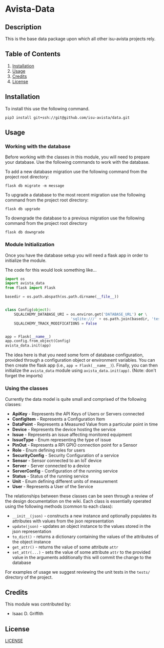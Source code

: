 # Avista-Data


## Description

This is the base data package upon which all other isu-avista projects rely.

## Table of Contents

1. [Installation](#installation)
2. [Usage](#usage)
3. [Credits](#credits)
4. [License](#license)

## Installation

To install this use the following command.

```
pip3 install git+ssh://git@github.com/isu-avista/data.git
```

## Usage

### Working with the database

Before working with the classes in this module, you will need to prepare your database. Use the following commands to work with the database.

To add a new database migration use the following command from the project root directory:

```
flask db migrate -m message
```

To upgrade a database to the most recent migration use the following command from the project root directory:

```
flask db upgrade
```

To downgrade the database to a previous migration use the following command from the project root directory

```
flask db downgrade
```

### Module Initialization

Once you have the database setup you will need a flask app in order to initialize the module.

The code for this would look something like...

```python
import os
import avista_data
from flask import Flask

basedir = os.path.abspath(os.path.dirname(__file__))


class Config(object):
    SQLALCHEMY_DATABASE_URI = os.environ.get('DATABASE_URL') or \
                              'sqlite:///' + os.path.join(basedir, 'test.db')
    SQLALCHEMY_TRACK_MODIFICATIONS = False


app = Flask(__name__)
app.config.from_object(Config)
avista_data.init(app)
```

The idea here is that you need some form of database configuration, provided through a configuration object
or environment variables. You can then create the flask app (i.e., `app = Flask(__name__)`). Finally, you can
then initialize the `avista_data` module using `avista_data.init(app)`. (Note: don't forget the imports)

### Using the classes

Currently the data model is quite small and comprised of the following classes:

* **ApiKey** - Represents the API Keys of Users or Servers connected
* **ConfigItem** - Represents a Configuration Item
* **DataPoint** - Represents a Measured Value from a particular point in time
* **Device** - Represents the device hosting the service
* **Issue** - Represents an issue affecting monitored equipment
* **IssueType** - Enum representing the type of issue
* **PinOut** - Represents a RPi GPIO connection point for a Sensor
* **Role** - Enum defining roles for users
* **SecurityConfig** - Security Configuration of a service 
* **Sensor** - Sensor connected to an IoT device
* **Server** - Server connected to a device
* **ServerConfig** - Configuration of the running service
* **Status** - Status of the running service
* **Unit** - Enum defining different units of measurement
* **User** - Represents a User of the Service

The relationships between these classes can be seen through a review of the design documentation
on the wiki. Each class is essentially operated using the following methods (common to each class):

* `__init__(json)` - constructs a new instance and optionally populates its attributes with values from the json representation
* `update(json)` - updates an object instance to the values stored in the json representation
* `to_dict()` - returns a dictionary containing the values of the attributes of the object instance
* `get_attr()` - returns the value of some attribute `attr`
* `set_attr(...)` - sets the value of some attribute `attr` to the provided value in the arguments additionally this will commit the change to the database

For examples of usage we suggest reviewing the unit tests in the `tests/` directory of the project. 

## Credits

This module was contributed by:

- Isaac D. Griffith

## License

[LICENSE](LICENSE)

